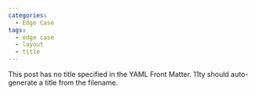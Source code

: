 ```yaml
---
categories:
  - Edge Case
tags:
  - edge case
  - layout
  - title
---
```


This post has no title specified in the YAML Front Matter. 11ty should auto-generate a title from the filename.